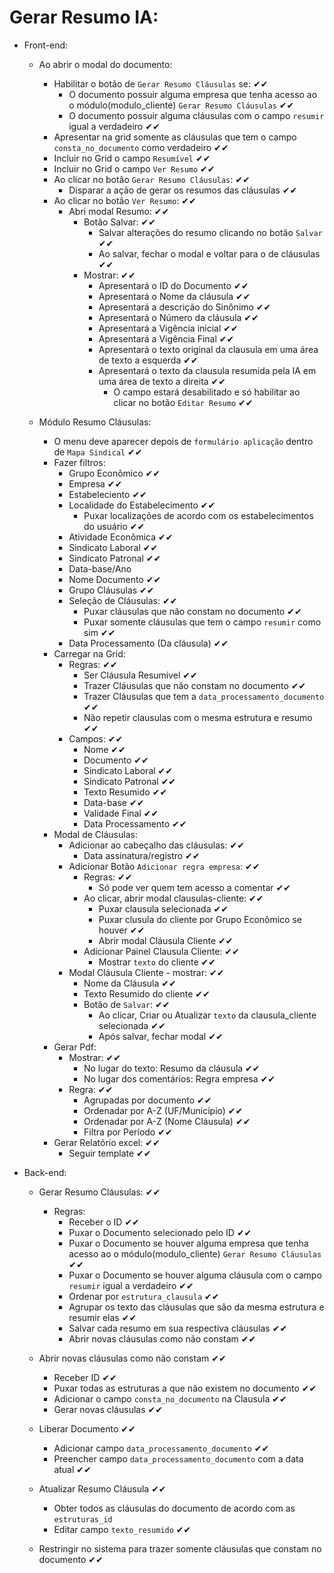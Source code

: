 # Gerar Resumo IA:

- Front-end:

  - Ao abrir o modal do documento:
    - Habilitar o botão de `Gerar Resumo Cláusulas` se: ✔✔
      - O documento possuir alguma empresa que tenha acesso ao o módulo(modulo_cliente) `Gerar Resumo Cláusulas` ✔✔
      - O documento possuir alguma cláusulas com o campo `resumir` igual a verdadeiro ✔✔
    - Apresentar na grid somente as cláusulas que tem o campo `consta_no_documento` como verdadeiro ✔✔
    - Incluir no Grid o campo `Resumível` ✔✔
    - Incluir no Grid o campo `Ver Resumo` ✔✔
    - Ao clicar no botão `Gerar Resumo Cláusulas`: ✔✔
      - Disparar a ação de gerar os resumos das cláusulas ✔✔
    - Ao clicar no botão `Ver Resumo`: ✔✔
      - Abri modal Resumo: ✔✔
        - Botão Salvar: ✔✔
          - Salvar alterações do resumo clicando no botão `Salvar` ✔✔
          - Ao salvar, fechar o modal e voltar para o de cláusulas ✔✔
        - Mostrar: ✔✔
          - Apresentará o ID do Documento ✔✔
          - Apresentará o Nome da cláusula ✔✔
          - Apresentará a descrição do Sinônimo ✔✔
          - Apresentará o Número da cláusula ✔✔
          - Apresentará a Vigência inicial ✔✔
          - Apresentará a Vigência Final ✔✔
          - Apresentará o texto original da clausula em uma área de texto a esquerda ✔✔
          - Apresentará o texto da clausula resumida pela IA em uma área de texto a direita ✔✔
            - O campo estará desabilitado e só habilitar ao clicar no botão `Editar Resumo` ✔✔
  - Módulo Resumo Cláusulas:

    - O menu deve aparecer depois de `formulário aplicação` dentro de `Mapa Sindical` ✔✔
    - Fazer filtros:
      - Grupo Econômico ✔✔
      - Empresa ✔✔
      - Estabeleciento ✔✔
      - Localidade do Estabelecimento ✔✔
        - Puxar localizações de acordo com os estabelecimentos do usuário ✔✔
      - Atividade Econômica ✔✔
      - Sindicato Laboral ✔✔
      - Sindicato Patronal ✔✔
      - Data-base/Ano
      - Nome Documento ✔✔
      - Grupo Cláusulas ✔✔
      - Seleção de Cláusulas: ✔✔
        - Puxar cláusulas que não constam no documento ✔✔
        - Puxar somente cláusulas que tem o campo `resumir` como sim ✔✔
      - Data Processamento (Da cláusula) ✔✔
    - Carregar na Grid:
      - Regras: ✔✔
        - Ser Cláusula Resumível ✔✔
        - Trazer Cláusulas que não constam no documento ✔✔
        - Trazer Cláusulas que tem a `data_processamento_documento` ✔✔
        - Não repetir clausulas com o mesma estrutura e resumo ✔✔
      - Campos: ✔✔
        - Nome ✔✔
        - Documento ✔✔
        - Sindicato Laboral ✔✔
        - Sindicato Patronal ✔✔
        - Texto Resumido ✔✔
        - Data-base ✔✔
        - Validade Final ✔✔
        - Data Processamento ✔✔
    - Modal de Cláusulas:
      - Adicionar ao cabeçalho das cláusulas: ✔✔
        - Data assinatura/registro ✔✔
      - Adicionar Botão `Adicionar regra empresa`: ✔✔
        - Regras: ✔✔
          - Só pode ver quem tem acesso a comentar ✔✔
        - Ao clicar, abrir modal clausulas-cliente: ✔✔
          - Puxar clausula selecionada ✔✔
          - Puxar clusula do cliente por Grupo Econômico se houver ✔✔
          - Abrir modal Cláusula Cliente ✔✔
        - Adicionar Painel Clausula Cliente: ✔✔
          - Mostrar `texto` do cliente ✔✔
      - Modal Cláusula Cliente - mostrar: ✔✔
        - Nome da Cláusula ✔✔
        - Texto Resumido do cliente ✔✔
        - Botão de `Salvar`: ✔✔
          - Ao clicar, Criar ou Atualizar `texto` da clausula_cliente selecionada ✔✔
          - Após salvar, fechar modal ✔✔
    - Gerar Pdf:
      - Mostrar: ✔✔
        - No lugar do texto: Resumo da cláusula ✔✔
        - No lugar dos comentários: Regra empresa ✔✔
      - Regra: ✔✔
        - Agrupadas por documento ✔✔
        - Ordenadar por A-Z (UF/Município) ✔✔
        - Ordenadar por A-Z (Nome Cláusula) ✔✔
        - Filtra por Período ✔✔
    - Gerar Relatório excel: ✔✔
      - Seguir template ✔✔

- Back-end:

  - Gerar Resumo Cláusulas: ✔✔

    - Regras:
      - Receber o ID ✔✔
      - Puxar o Documento selecionado pelo ID ✔✔
      - Puxar o Documento se houver alguma empresa que tenha acesso ao o módulo(modulo_cliente) `Gerar Resumo Cláusulas` ✔✔
      - Puxar o Documento se houver alguma cláusula com o campo `resumir` igual a verdadeiro ✔✔
      - Ordenar por `estrutura_clausula` ✔✔
      - Agrupar os texto das cláusulas que são da mesma estrutura e resumir elas ✔✔
      - Salvar cada resumo em sua respectiva cláusulas ✔✔
      - Abrir novas cláusulas como não constam ✔✔

  - Abrir novas cláusulas como não constam ✔✔

    - Receber ID ✔✔
    - Puxar todas as estruturas a que não existem no documento ✔✔
    - Adicionar o campo `consta_no_documento` na Clausula ✔✔
    - Gerar novas cláusulas ✔✔

  - Liberar Documento ✔✔

    - Adicionar campo `data_processamento_documento` ✔✔
    - Preencher campo `data_processamento_documento` com a data atual ✔✔

  - Atualizar Resumo Cláusula ✔✔

    - Obter todos as cláusulas do documento de acordo com as `estruturas_id`
    - Editar campo `texto_resumido` ✔✔

  - Restringir no sistema para trazer somente cláusulas que constam no documento ✔✔
